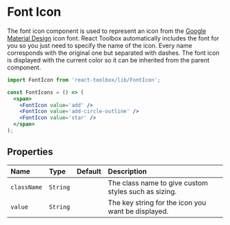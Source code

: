 # Font Icon

The font icon component is used to represent an icon from the [Google Material Design](https://www.google.com/design/icons/) icon font. React Toolbox automatically includes the font for you so you just need to specify the name of the icon. Every name corresponds with the original one but separated with dashes. The font icon is displayed with the current color so it can be inherited from the parent component.

<!-- example -->
```jsx
import FontIcon from 'react-toolbox/lib/FontIcon';

const FontIcons = () => (
  <span>
    <FontIcon value='add' />
    <FontIcon value='add-circle-outline' />
    <FontIcon value='star' />
  </span>
);
```

## Properties

| Name              | Type          | Default         | Description|
|:-----|:-----|:-----|:-----|
| `className`     | `String`        |                 | The class name to give custom styles such as sizing.|
| `value`         | `String`        |                 | The key string for the icon you want be displayed.|
